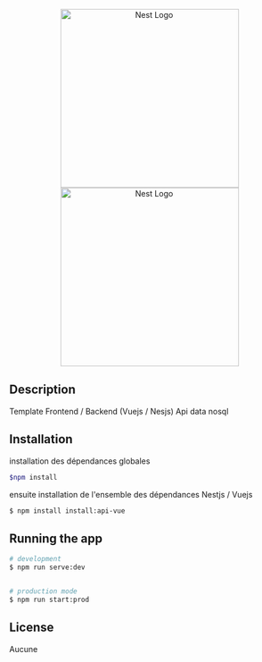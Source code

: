 <p align="center">
  <a href="http://nestjs.com/" target="blank"><img src="https://nestjs.com/img/logo_text.svg" width="320" alt="Nest Logo" /></a>
  <a href="http://vuejs.org/" target="blank"><img src="https://vuejs.org/images/logo.png" width="320" alt="Nest Logo" /></a>
  
</p>


## Description

Template Frontend / Backend (Vuejs / Nesjs)
Api data nosql

## Installation

installation des dépendances globales
```bash
$npm install
```
ensuite installation de l'ensemble des dépendances Nestjs / Vuejs

```bash
$ npm install install:api-vue
```

## Running the app

```bash
# development
$ npm run serve:dev


# production mode
$ npm run start:prod 
```

## License

 Aucune
